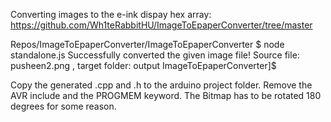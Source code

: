 Converting images to the e-ink dispay hex array:
https://github.com/Wh1teRabbitHU/ImageToEpaperConverter/tree/master

Repos/ImageToEpaperConverter/ImageToEpaperConverter
$ node standalone.js 
Successfully converted the given image file! Source file: pusheen2.png , target folder: output
ImageToEpaperConverter]$ 


Copy the generated .cpp and .h to the arduino project folder. Remove the AVR include and the PROGMEM keyword.
The Bitmap has to be rotated 180 degrees for some reason.
